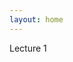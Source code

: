 ```yaml
---
layout: home
---
```

Lecture 1

<object data="example.pdf" width="1000" height="1000" type='application/pdf'></object>